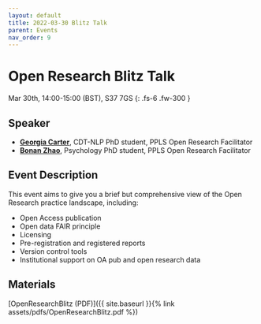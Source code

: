 ```yaml
---
layout: default
title: 2022-03-30 Blitz Talk
parent: Events
nav_order: 9
---
```


# Open Research Blitz Talk

Mar 30th, 14:00-15:00 (BST), S37 7GS
{: .fs-6 .fw-300 }

## Speaker

* [**Georgia Carter**](http://www.inf.ed.ac.uk/people/students/Georgia-Ann_Carter.html), CDT-NLP PhD student, PPLS Open Research Facilitator
* [**Bonan Zhao**](https://zhaobn.github.io), Psychology PhD student, PPLS Open Research Facilitator

## Event Description

This event aims to give you a brief but comprehensive view of the Open Research practice landscape, including:

* Open Access publication
* Open data FAIR principle
* Licensing
* Pre-registration and registered reports
* Version control tools
* Institutional support on OA pub and open research data

## Materials
[OpenResearchBlitz (PDF)]({{ site.baseurl }}{% link assets/pdfs/OpenResearchBlitz.pdf %})

